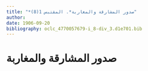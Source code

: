 ```yaml
---
title: "*صدور المشارقة والمغاربة*. المقتبس 1(8)"
author: 
date: 1906-09-20
bibliography: oclc_4770057679-i_8-div_3.d1e701.bib
---
```




#  صدور المشارقة والمغاربة 

